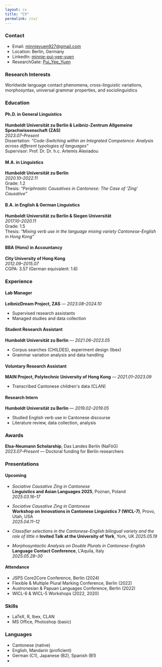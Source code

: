 ```yaml
---
layout: cv
title: "CV"
permalink: /cv/
---
```


### Contact

- Email: [minnieyuen927@gmail.com](mailto:minnieyuen927@gmail.com)  
- Location: Berlin, Germany  
- LinkedIn: [minnie-pui-yee-yuen](https://linkedin.com/in/minnie-pui-yee-yuen)  
- ResearchGate: [Pui_Yee_Yuen](https://researchgate.net/profile/Pui_Yee_Yuen)

### Research Interests

Worldwide language contact phenomena, cross-linguistic variations, morphosyntax, universal grammar properties, and sociolinguistics

### Education

#### Ph.D. in General Linguistics  
**Humboldt Universität zu Berlin & Leibniz-Zentrum Allgemeine Sprachwissenschaft (ZAS)**  
*2023.07–Present*  
Dissertation: *“Code-Switching within an Integrated Competence: Analysis across different typologies of languages”*  
Supervisor: Prof. Dr. Dr. h.c. Artemis Alexiadou

#### M.A. in Linguistics  
**Humboldt Universität zu Berlin**  
*2020.10–2022.11*  
Grade: 1.2  
Thesis: *“Periphrastic Causatives in Cantonese: The Case of ‘Zing’ Causative”*

#### B.A. in English & German Linguistics  
**Humboldt Universität zu Berlin & Siegen Universität**  
*2017.10–2020.11*  
Grade: 1.5  
Thesis: *“Mixing verb use in the language mixing variety Cantonese-English in Hong Kong”*

#### BBA (Hons) in Accountancy  
**City University of Hong Kong**  
*2012.09–2015.07*  
CGPA: 3.57 (German equivalent: 1.6)

### Experience

#### Lab Manager  
**LeibnizDream Project, ZAS** — *2023.08–2024.10*  
- Supervised research assistants  
- Managed studies and data collection

#### Student Research Assistant  
**Humboldt Universität zu Berlin** — *2021.06–2023.05*  
- Corpus searches (CHILDES), experiment design (Ibex)  
- Grammar variation analysis and data handling

#### Voluntary Research Assistant  
**MAIN Project, Polytechnic University of Hong Kong** — *2021.01–2023.09*  
- Transcribed Cantonese children's data (CLAN)

#### Research Intern  
**Humboldt Universität zu Berlin** — *2019.02–2019.05*  
- Studied English verb use in Cantonese discourse  
- Literature review, data collection, analysis

### Awards

**Elsa-Neumann Scholarship**, Das Landes Berlin (NaFöG)  
*2023.07–Present* — Doctoral funding for Berlin researchers

### Presentations

#### Upcoming
- *Sociative Causative Zing in Cantonese*  
  **Linguistics and Asian Languages 2025**, Poznan, Poland  
  *2025.03.16–17*

- *Sociative Causative Zing in Cantonese*  
  **Workshop on Innovations in Cantonese Linguistics 7 (WICL-7)**, Provo, Utah, USA  
  *2025.04.11–12*

- *Classifier selections in the Cantonese-English bilingual variety and the role of little n*
  **Invited Talk at the University of York**, York, UK
  *2025.05.19*

- *Morphosyntactic Analysis on Double Plurals in Cantonese-English*  
  **Language Contact Conference**, L’Aquila, Italy  
  *2025.05.28–30*

#### Attendance
- JSPS Core2Core Conference, Berlin (2024)  
- Flexible & Multiple Plural Marking Conference, Berlin (2022)  
- Austronesian & Papuan Languages Conference, Berlin (2022)  
- WICL-6 & WICL-5 Workshops (2022, 2020)

### Skills

- LaTeX, R, Ibex, CLAN  
- MS Office, Photoshop (basic)

### Languages

- Cantonese (native)  
- English, Mandarin (proficient)  
- German (C1), Japanese (B2), Spanish (B1)
- 
